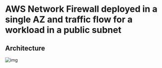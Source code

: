 # AWS Network Firewall deployed in a single AZ and traffic flow for a workload in a public subnet

## Architecture

![img](./docs/multi-az.png.png)
